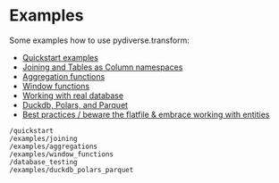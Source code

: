 # Examples

Some examples how to use pydiverse.transform:

* [Quickstart examples](/quickstart)
* [Joining and Tables as Column namespaces](/examples/joining)
* [Aggregation functions](/examples/aggregations)
* [Window functions](/examples/window_functions)
* [Working with real database](/database_testing)
* [Duckdb, Polars, and Parquet](/examples/duckdb_polars_parquet)
* [Best practices / beware the flatfile & embrace working with entities](/examples/best_practices_entities)

```{toctree}
/quickstart
/examples/joining
/examples/aggregations
/examples/window_functions
/database_testing
/examples/duckdb_polars_parquet
```